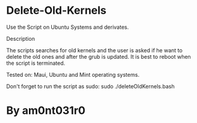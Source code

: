 # Delete-Old-Kernels
 Use the Script on Ubuntu Systems and derivates.

Description

The scripts searches for old kernels and the user is asked if he want to delete the old ones and after the grub is updated. 
It is best to reboot when the script is terminated.

Tested on:
Maui, Ubuntu and Mint operating systems.

Don't forget to run the script as sudo: sudo ./deleteOldKernels.bash

# By am0nt031r0

